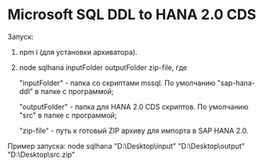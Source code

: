 # Microsoft SQL DDL to HANA 2.0 CDS

Запуск:
1. npm i (для установки архиватора).
2. node sqlhana inputFolder outputFolder zip-file, где

    "inputFolder" - папка со скриптами mssql. По умолчанию "sap-hana-ddl" в папке с программой;

    "outputFolder" - папка для HANA 2.0 CDS скриптов. По умолчанию "src" в папке с программой;

    "zip-file" - путь к готовый ZIP архиву для импорта в SAP HANA 2.0.

Пример запуска: node sqlhana "D:\Desktop\input" "D:\Desktop\output" "D:\Desktop\src.zip"